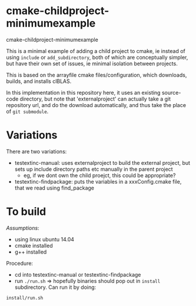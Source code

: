 # cmake-childproject-minimumexample
cmake-childproject-minimumexample

This is a minimal example of adding a child project to cmake, ie instead of using `include` or `add_subdirectory`, both of which are conceptually simpler, but have their own set of issues, ie minimal isolation between projects.

This is based on the arrayfile cmake files/configuration, which downloads, builds, and installs clBLAS.

In this implementation in this repository here, it uses an existing source-code directory, but note that 'externalproject' can actually take a git repository url, and do the download automatically, and thus take the place of `git submodule`.

# Variations

There are two variations:
* testextinc-manual: uses externalproject to build the external project, but sets up include directory paths etc manually in the parent project
  * eg, if we dont own the child proejct, this could be appropriate?
* testextinc-findpackage: puts the variables in a xxxConfig.cmake file, that we read using find_package

# To build

*Assumptions*:
* using linux ubuntu 14.04
* cmake installed
* g++ installed

Procedure:
* cd into testextinc-manual or testextinc-findpackage
* run `./run.sh`
=> hopefully binaries should pop out in `install` subdirectory.  Can run it by doing:
```
install/run.sh
```

